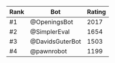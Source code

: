 Rank|Bot|Rating
---|---|---
#1|@OpeningsBot|2017
#2|@SimplerEval|1654
#3|@DavidsGuterBot|1503
#4|@pawnrobot|1199
